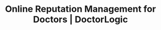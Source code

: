 ---
layout: components
title: Online Reputation Management for Doctors | DoctorLogic
description: "Online reputation can make or break your medical practice. Control the narrative and see reviews like never before with our management services at DoctorLogic."
meta_image: "/img/meta/social-reputation.jpg"
nofollow: false
gsap: true
magnific: true
custom_js: social-reputation
page_class:
- class: social-reputation
product: "social reputation"
permalink: "/online-reputation-management-doctors"
hs_form_id: "75c57a13-9090-4db1-acd0-be51d1a76f7e"
product_nav:
- product_prev: "medical-website-content-multiplier"
  product_next: "medical-seo-search-generator"
next_page: "medical-seo-search-generator"
page_sections:
- component: hero-1
  component_css: hero
  class: hero-sample
  tagline: 
  - headline: "Social Reputation"
    icon:
    - img: "/img/product-icons/social-reputation.svg"
      alt: "DoctorLogic Social Reputation"
  headline: "Reputation Management Made Simple"
  text: "Online reputation can make or break your medical practice – and your marketing efforts. Our Reputation Management tool helps you acquire more reviews from patients then organize and instantly display those reviews from around the web."
  wistia-link:
  - wistia-link-id: g1ui0z4apc
    wistia-link-label: "Watch Video"
  img: "/img/products/social-reputation/hero-img.svg"
  alt: "DoctorLogic Social Reputation"
- component: image-group
  component_css: image-group
  class: social-reputation__image-group--1
  headline: "Organize Your Reviews"
  text: "With our solution, you can manage reviews from different sources, including Google, Facebook, Yelp, RealSelf, and more. Display your reviews from across the web in one place, prioritize your favorites, and tag each review to make it simple to find."
  btn:
  items:
  - class: image-group__image--1
    img: true
    src: /img/products/social-reputation/facebook.svg
    alt-text: "Facebook Reviews"
  - class: image-group__image--2
    img: true
    src: /img/products/social-reputation/yelp.svg
    alt-text: "Yelp Reviews"
  - class: image-group__image--3
    img: true
    src: /img/products/social-reputation/google.svg
    alt-text: "Google Reviews"
  - class: image-group__image--4
    img: true
    src: /img/products/social-reputation/healthgrades.svg
    alt-text: "Health Grades Reviews"
  - class: image-group__image--5
    img: true
    src: /img/products/social-reputation/ratemd.svg
    alt-text: "RateMD Reviews"
  - class: image-group__image--6
    img: true
    src: /img/products/social-reputation/realself.svg
    alt-text: "RealSelf Reviews"
  - class: image-group__image--7
    img: true
    src: /img/products/social-reputation/yahoo.svg
    alt-text: "Yahoo Reviews"
  - class: image-group__image--8
    img: true
    src: /img/products/social-reputation/foursquare.svg
    alt-text: "FourSquare Reviews"
  - class: image-group__image--9
    img: true
    src: /img/products/social-reputation/screen-reviews-manage.png
    alt-text: "DoctorLogic Reviews"       
- component: callout-headline
  component_css: callout-headline
  class: callout-headline__reputation
  headline: "<span>94%</span> of patients use online reviews to evaluate physicians."
  source: Software Advice
- component: feature-1
  headline: "Receive Notifications"
  class: social-reputation__feature--1
  text: "Rest easy knowing you will be notified when your practice is mentioned in an online review. We monitor dozens of review sources which ensures when a review is posted, you will receive an email alert."
  btn:
  img: "/img/products/social-reputation/review-notifications.jpg"
  alt: "Review Notifications"
  img_alignment: "Left"
- component: feature-1
  headline: "Display Your Testimonials"
  class: social-reputation__feature--2
  text: "Easily showcase your reputation by organizing reviews by source, doctor, procedure, and more. Positive testimonials are tagged and posted to your practice website. Our platform then automatically integrates these testimonials to relevant content pages and displays the star ratings in search results."
  btn:
  img: "/img/products/social-reputation/reviews-feature.jpg"
  alt: "Display Testimonials"
  img_alignment: "Right"
- component: feature-1
  component_css: feature
  class: social-reputation__feature--3
  headline: "Proactive Review Building"
  text: "Our marketing platform and team of healthcare marketing experts make it easy for your patients to share positive feedback about their experiences. With Intelligent Thinking™, our software will automatically suggest the best place to request reviews based on a few data criteria."
  btn:
  img: "/img/products/social-reputation/review-request-feature.jpg"
  alt: "Proactive Review Building"
  img_alignment: "Left"
- component: callout
  component_css: callout
  background: false
  class: callout__reputation
  headline: "Know the state of your reputation"
  text: "Request your FREE report today."
  btn:
  - btn-label: "Get Free Analysis"
    btn-link: "/website-analysis"
  
---
